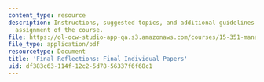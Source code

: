 ```yaml
---
content_type: resource
description: Instructions, suggested topics, and additional guidelines for the final
  assignment of the course.
file: https://ol-ocw-studio-app-qa.s3.amazonaws.com/courses/15-351-managing-innovation-and-entrepreneurship-spring-2008/df383c63114f12c25d7856337f6f68c1_final.pdf
file_type: application/pdf
resourcetype: Document
title: 'Final Reflections: Final Individual Papers'
uid: df383c63-114f-12c2-5d78-56337f6f68c1
---
```

